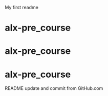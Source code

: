 My first readme
# alx-pre_course
# alx-pre_course
# alx-pre_course
README update and commit from GitHub.com
